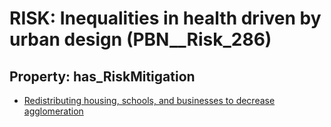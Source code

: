 # RISK: __Inequalities in health driven by urban design__ (PBN__Risk_286)

## Property: has_RiskMitigation

* [Redistributing housing, schools, and businesses to decrease agglomeration](PBN__RiskMitigation_361)

